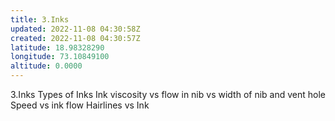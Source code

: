 ```yaml
---
title: 3.Inks
updated: 2022-11-08 04:30:58Z
created: 2022-11-08 04:30:57Z
latitude: 18.98328290
longitude: 73.10849100
altitude: 0.0000
---
```


3.Inks
Types of Inks
Ink viscosity vs flow in nib vs width of nib and vent hole
Speed vs ink flow
Hairlines vs Ink